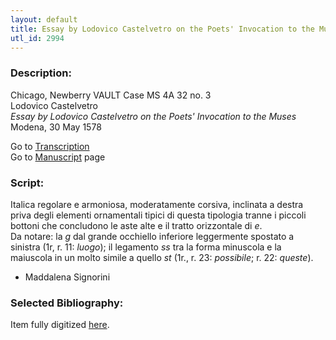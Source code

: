 ```yaml
---
layout: default
title: Essay by Lodovico Castelvetro on the Poets' Invocation to the Muses
utl_id: 2994
---
```


###  Description:

Chicago, Newberry VAULT Case MS 4A 32 no. 3<br>
Lodovico Castelvetro<br>
_Essay by Lodovico Castelvetro on the Poets' Invocation to the Muses_<br>
Modena, 30 May 1578

Go to [Transcription](https://centerfordigitalhumanities.github.io/Newberry-Italian-paleography/transcriptions/039)<br>
Go to [Manuscript](https://centerfordigitalhumanities.github.io/Newberry-Italian-paleography/www/record.html?id=039) page 

###  Script:

Italica regolare e armoniosa, moderatamente corsiva, inclinata a destra priva degli elementi ornamentali tipici di questa tipologia tranne i piccoli bottoni che concludono le aste alte e il tratto orizzontale di _e_.<br>
Da notare: la _g_ dal grande occhiello inferiore leggermente spostato a sinistra (1r, r. 11: _luogo_); il legamento _ss_ tra la forma minuscola e la maiuscola in un molto simile a quello _st_ (1r., r. 23: _possibile_; r. 22: _queste_).<br>
- Maddalena Signorini

###  Selected Bibliography:

Item fully digitized [here](http://digcoll.newberry.org/#/item/ia-case_ms_4a_32_no_01). 

